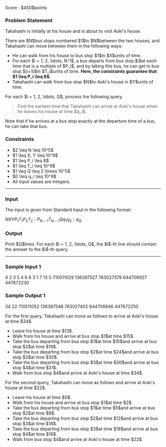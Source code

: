 
<div>

<span>

<span>

<p>
Score : $450$points
</p>

<div>

<section>

### **Problem Statement**

<p>
Takahashi is initially at his house and is about to visit Aoki's house.
</p>

<p>
There are $N$bus stops numbered $1$to $N$between the two houses, and Takahashi can move between them in the following ways:
</p>

<ul>

<li>
He can walk from his house to bus stop $1$in $X$units of time.
</li>

<li>
For each $i = 1, 2, \ldots, N-1$, a bus departs from bus stop $i$at each time that is a multiple of $P_i$, and by taking this bus, he can get to bus stop $(i+1)$in $T_i$units of time. 
<strong>
Here, the constraints guarantee that $1 \leq P_i \leq 8$.
</strong>

</li>

<li>
Takahashi can walk from bus stop $N$to Aoki's house in $Y$units of time.
</li>

</ul>

<p>
For each $i = 1, 2, \ldots, Q$, process the following query.
</p>

<blockquote>

<p>
Find the earliest time that Takahashi can arrive at Aoki's house when he leaves his house at time $q_i$.
</p>

</blockquote>

<p>
Note that if he arrives at a bus stop exactly at the departure time of a bus, he can take that bus.
</p>

</section>

</div>

<div>

<section>

### **Constraints**

<ul>

<li>
$2 \leq N \leq 10^5$
</li>

<li>
$1 \leq X, Y \leq 10^9$
</li>

<li>
$1 \leq P_i \leq 8$
</li>

<li>
$1 \leq T_i \leq 10^9$
</li>

<li>
$1 \leq Q \leq 2 \times 10^5$
</li>

<li>
$0 \leq q_i \leq 10^9$
</li>

<li>
All input values are integers.
</li>

</ul>

</section>

</div>

---

<div>

<div>

<section>

### **Input**

<p>
The input is given from Standard Input in the following format:
</p>

<div>

$N$$X$$Y$$P_1$$T_1$$P_2$$T_2$$\vdots$$P_{N-1}$$T_{N-1}$$Q$$q_1$$q_2$$\vdots$$q_Q$
</div>

</section>

</div>

<div>

<section>

### **Output**

<p>
Print $Q$lines.
For each $i = 1, 2, \ldots, Q$, the $i$-th line should contain the answer to the $i$-th query.
</p>

</section>

</div>

</div>

---

<div>

<section>

### **Sample Input 1**

<div>

4 2 3
5 4
6 6
3 1
7
13
0
710511029
136397527
763027379
644706927
447672230

</div>

</section>

</div>

<div>

<section>

### **Sample Output 1**

<div>

34
22
710511052
136397548
763027402
644706946
447672250

</div>

<p>
For the first query, Takahashi can move as follows to arrive at Aoki's house at time $34$.
</p>

<ul>

<li>
Leave his house at time $13$.
</li>

<li>
Walk from his house and arrive at bus stop $1$at time $15$.
</li>

<li>
Take the bus departing from bus stop $1$at time $15$and arrive at bus stop $2$at time $19$.
</li>

<li>
Take the bus departing from bus stop $2$at time $24$and arrive at bus stop $3$at time $30$.
</li>

<li>
Take the bus departing from bus stop $3$at time $30$and arrive at bus stop $4$at time $31$.
</li>

<li>
Walk from bus stop $4$and arrive at Aoki's house at time $34$.
</li>

</ul>

<p>
For the second query, Takahashi can move as follows and arrive at Aoki's house at time $22$.
</p>

<ul>

<li>
Leave his house at time $0$.
</li>

<li>
Walk from his house and arrive at bus stop $1$at time $2$.
</li>

<li>
Take the bus departing from bus stop $1$at time $5$and arrive at bus stop $2$at time $9$.
</li>

<li>
Take the bus departing from bus stop $2$at time $12$and arrive at bus stop $3$at time $18$.
</li>

<li>
Take the bus departing from bus stop $3$at time $18$and arrive at bus stop $4$at time $19$.
</li>

<li>
Walk from bus stop $4$and arrive at Aoki's house at time $22$.
</li>

</ul>

</section>

</div>

</span>

</span>

</div>
